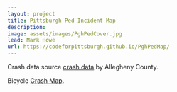 ```yaml
---
layout: project
title: Pittsburgh Ped Incident Map
description: 
image: assets/images/PghPedCover.jpg
lead: Mark Howe
url: https://codeforpittsburgh.github.io/PghPedMap/
---
```


Crash data source [crash data](https://data.wprdc.org/dataset/allegheny-county-crash-data) by Allegheny County.

Bicycle [Crash Map](https://codeforpittsburgh.github.io/BikeCrashMap). 

